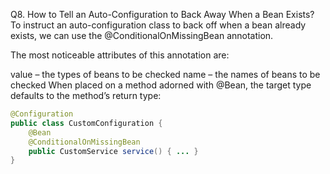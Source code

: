 Q8. How to Tell an Auto-Configuration to Back Away When a Bean Exists?
To instruct an auto-configuration class to back off when a bean already exists, we can use the @ConditionalOnMissingBean annotation.

The most noticeable attributes of this annotation are:

value – the types of beans to be checked
name – the names of beans to be checked
When placed on a method adorned with @Bean, the target type defaults to the method’s return type:

```java
@Configuration
public class CustomConfiguration {
    @Bean
    @ConditionalOnMissingBean
    public CustomService service() { ... }
}
```
